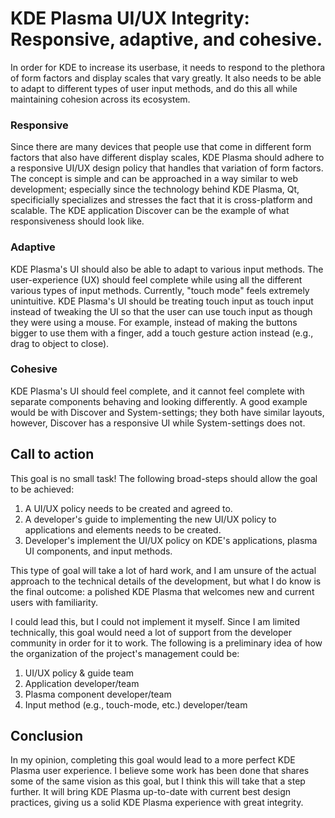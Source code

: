# KDE Plasma UI/UX Integrity: Responsive, adaptive, and cohesive.

In order for KDE to increase its userbase, it needs to respond to the plethora of form factors and display scales that vary greatly. It also needs to be able to adapt to different types of user input methods, and do this all while maintaining cohesion across its ecosystem.

### Responsive
Since there are many devices that people use that come in different form factors that also have different display scales, KDE Plasma should adhere to a responsive UI/UX design policy that handles that variation of form factors. The concept is simple and can be approached in a way similar to web development; especially since the technology behind KDE Plasma, Qt, specificially specializes and stresses the fact that it is cross-platform and scalable. The KDE application Discover can be the example of what responsiveness should look like.

### Adaptive
KDE Plasma's UI should also be able to adapt to various input methods. The user-experience (UX) should feel complete while using all the different various types of input methods. Currently, "touch mode" feels extremely unintuitive. KDE Plasma's UI should be treating touch input as touch input instead of tweaking the UI so that the user can use touch input as though they were using a mouse. For example, instead of making the buttons bigger to use them with a finger, add a touch gesture action instead (e.g., drag to object to close).

### Cohesive
KDE Plasma's UI should feel complete, and it cannot feel complete with separate components behaving and looking differently. A good example would be with Discover and System-settings; they both have similar layouts, however, Discover has a responsive UI while System-settings does not.

## Call to action
This goal is no small task! The following broad-steps should allow the goal to be achieved:

1. A UI/UX policy needs to be created and agreed to.
2. A developer's guide to implementing the new UI/UX policy to applications and elements needs to be created.
3. Developer's implement the UI/UX policy on KDE's applications, plasma UI components, and input methods.

This type of goal will take a lot of hard work, and I am unsure of the actual approach to the technical details of the development, but what I do know is the final outcome: a polished KDE Plasma that welcomes new and current users with familiarity.<br>

I could lead this, but I could not implement it myself. Since I am limited technically, this goal would need a lot of support from the developer community in order for it to work. The following is a preliminary idea of how the organization of the project's management could be:

1. UI/UX policy & guide team
2. Application developer/team
3. Plasma component developer/team
4. Input method (e.g., touch-mode, etc.) developer/team

## Conclusion

In my opinion, completing this goal would lead to a more perfect KDE Plasma user experience. I believe some work has been done that shares some of the same vision as this goal, but I think this will take that a step further. It will bring KDE Plasma up-to-date with current best design practices, giving us a solid KDE Plasma experience with great integrity.

